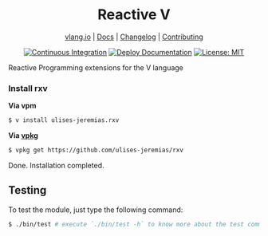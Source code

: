 <div align="center">
<h1>Reactive V</h1>

[vlang.io](https://vlang.io) |
[Docs](https://ulises-jeremias.github.io/rxv) |
[Changelog](#) |
[Contributing](https://github.com/ulises-jeremias/rxv/blob/main/CONTRIBUTING.md)

</div>
<div align="center">

[![Continuous Integration][workflowbadge]][workflowurl]
[![Deploy Documentation][deploydocsbadge]][deploydocsurl]
[![License: MIT][licensebadge]][licenseurl]

</div>

Reactive Programming extensions for the V language

### Install rxv

**Via vpm**

```sh
$ v install ulises-jeremias.rxv
```

**Via [vpkg](https://github.com/v-pkg/vpkg)**

```sh
$ vpkg get https://github.com/ulises-jeremias/rxv
```

Done. Installation completed.

## Testing

To test the module, just type the following command:

```sh
$ ./bin/test # execute `./bin/test -h` to know more about the test command
```

[workflowbadge]: https://github.com/ulises-jeremias/rxv/actions/workflows/ci.yml/badge.svg
[deploydocsbadge]: https://github.com/ulises-jeremias/rxv/actions/workflows/deploy-docs.yml/badge.svg
[licensebadge]: https://img.shields.io/badge/License-MIT-blue.svg
[workflowurl]: https://github.com/ulises-jeremias/rxv/actions/workflows/ci.yml
[deploydocsurl]: https://github.com/ulises-jeremias/rxv/actions/workflows/deploy-docs.yml
[licenseurl]: https://github.com/ulises-jeremias/rxv/blob/main/LICENSE

